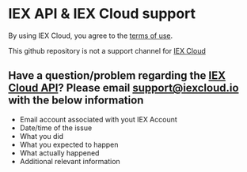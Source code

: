 # IEX API & IEX Cloud support
By using IEX Cloud, you agree to the [terms of use](https://iexcloud.io/terms/).

This github repository is not a support channel for [IEX Cloud](https://iexcloud.io/) 

## Have a question/problem regarding the [IEX Cloud API](https://iexcloud.io/docs/api/)? Please email support@iexcloud.io with the below information

   * Email account associated with yout IEX Account
   * Date/time of the issue
   * What you did
   * What you expected to happen
   * What actually happened
   * Additional relevant information
